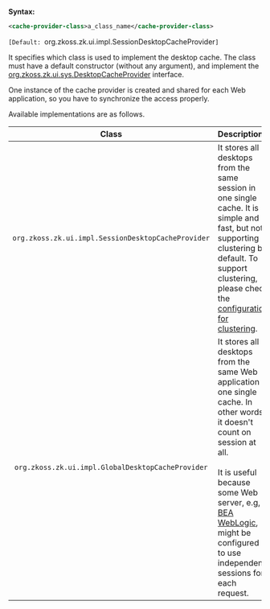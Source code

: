 **Syntax:**

```xml
<cache-provider-class>a_class_name</cache-provider-class>
```

`[Default: `org.zkoss.zk.ui.impl.SessionDesktopCacheProvider`]`

It specifies which class is used to implement the desktop cache. The
class must have a default constructor (without any argument), and
implement the
[org.zkoss.zk.ui.sys.DesktopCacheProvider](https://www.zkoss.org/javadoc/latest/zk/org/zkoss/zk/ui/sys/DesktopCacheProvider.html)
interface.

One instance of the cache provider is created and shared for each Web
application, so you have to synchronize the access properly.

Available implementations are as follows.

| Class | Description |
|:-----:|:------------|
| `org.zkoss.zk.ui.impl.SessionDesktopCacheProvider` | It stores all desktops from the same session in one single cache. It is simple and fast, but not supporting clustering by default. To support clustering, please check the [configuration for clustering]({{site.baseurl}}/zk_dev_ref/clustering/zk_configuration). |
| `org.zkoss.zk.ui.impl.GlobalDesktopCacheProvider` | It stores all desktops from the same Web application in one single cache. In other words, it doesn't count on session at all.<br><br>It is useful because some Web server, e.g, [BEA WebLogic](http://www.bea.com/), might be configured to use independent sessions for each request. |


